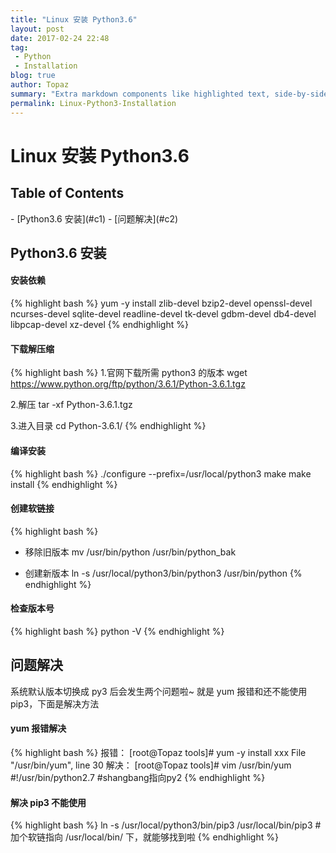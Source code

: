 ```yaml
---
title: "Linux 安装 Python3.6"
layout: post
date: 2017-02-24 22:48
tag:
 - Python
 - Installation
blog: true
author: Topaz
summary: "Extra markdown components like highlighted text, side-by-side items, starring/highlighting a blog or project, and embedding gists, videos etc"
permalink: Linux-Python3-Installation
---
```

<h1 class="title"> Linux 安装 Python3.6  </h1>

<h2> Table of Contents </h2>
- [Python3.6 安装](#c1)
- [问题解决](#c2)


<h2 id="c1"> Python3.6 安装 </h2>

#### 安装依赖
{% highlight bash %}
yum -y install zlib-devel bzip2-devel openssl-devel ncurses-devel sqlite-devel readline-devel tk-devel gdbm-devel db4-devel libpcap-devel xz-devel
{% endhighlight %}

#### 下载解压缩
{% highlight bash %}
1.官网下载所需 python3 的版本
 wget https://www.python.org/ftp/python/3.6.1/Python-3.6.1.tgz

2.解压
 tar -xf Python-3.6.1.tgz

3.进入目录
 cd Python-3.6.1/
{% endhighlight %}

#### 编译安装
{% highlight bash %}
 ./configure --prefix=/usr/local/python3
 make
 make install
{% endhighlight %}


#### 创建软链接
{% highlight bash %}
- 移除旧版本
 mv /usr/bin/python /usr/bin/python_bak

- 创建新版本
 ln -s /usr/local/python3/bin/python3 /usr/bin/python
{% endhighlight %}

#### 检查版本号
{% highlight bash %}
 python -V
{% endhighlight %}


<h2 id="c2"> 问题解决 </h2>
系统默认版本切换成 py3 后会发生两个问题啦~ 就是 yum 报错和还不能使用 pip3，下面是解决方法

#### yum 报错解决
{% highlight bash %}
 报错：
 	[root@Topaz tools]# yum -y install xxx
 	File "/usr/bin/yum", line 30
 解决：
	[root@Topaz tools]# vim /usr/bin/yum 
	#!/usr/bin/python2.7		#shangbang指向py2
{% endhighlight %}

#### 解决 pip3 不能使用
{% highlight bash %}
 ln -s /usr/local/python3/bin/pip3 /usr/local/bin/pip3  # 加个软链指向 /usr/local/bin/ 下，就能够找到啦
{% endhighlight %}






















